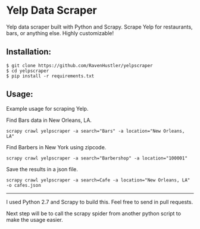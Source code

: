 # Yelp Data Scraper
Yelp data scraper built with Python and Scrapy. Scrape Yelp for restaurants, bars, or anything else. Highly customizable!

Installation:
-------------


    $ git clone https://github.com/RavenHustler/yelpscraper
    $ cd yelpscraper
    $ pip install -r requirements.txt


Usage:
-------------
Example usage for scraping Yelp.


Find Bars data in New Orleans, LA.

    scrapy crawl yelpscraper -a search="Bars" -a location="New Orleans, LA"


Find Barbers in New York using zipcode.

    scrapy crawl yelpscraper -a search="Barbershop" -a location="100001"


Save the results in a json file.

    scrapy crawl yelpscraper -a search=Cafe -a location="New Orleans, LA" -o cafes.json

----------


I used Python 2.7 and Scrapy to build this. Feel free to send in pull requests.

Next step will be to call the scrapy spider from another python script to make the usage easier.
